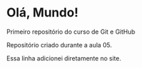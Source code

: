 # Olá, Mundo!
Primeiro repositório do curso de Git e GitHub

Repositório criado durante a aula 05.

Essa linha adicionei diretamente no site.
